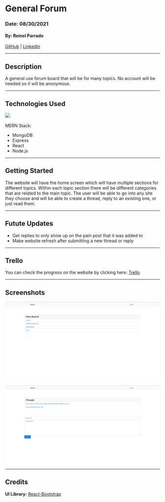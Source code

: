 # General Forum

### Date: 08/30/2021

#### By: Reinel Parrado

[GitHub](https://github.com/UnitarySaucer) | [LinkedIn](https://linkedin.com/in/reinel-parrado)

---

## Description

A general use forum board that will be for many topics. No account will be needed so it will be anonymous.

---

## Technologies Used

![](https://upload.wikimedia.org/wikipedia/commons/9/94/MERN-logo.png)

MERN Stack:

- MongoDB
- Express
- React
- Node.js

---

## Getting Started

The website will have the home screen which will have multiple sections for different topics. Within each topic section there will be different categories that are related to the main topic. The user will be able to go into any site they choose and will be able to create a thread, reply to an existing one, or just read them.

---

## Futute Updates
- Get replies to only show up on the pain post that it was added to
- Make website refresh after submitting a new thread or reply

---

## Trello

You can check the progress on the website by clicking here: [Trello](https://trello.com/b/BWLspMNB/general-forum-board)

---

## Screenshots

![](Home.png)

![](Threads.png)

---

## Credits

**UI Library:** [React-Bootstrap](https://react-bootstrap.netlify.app/)
